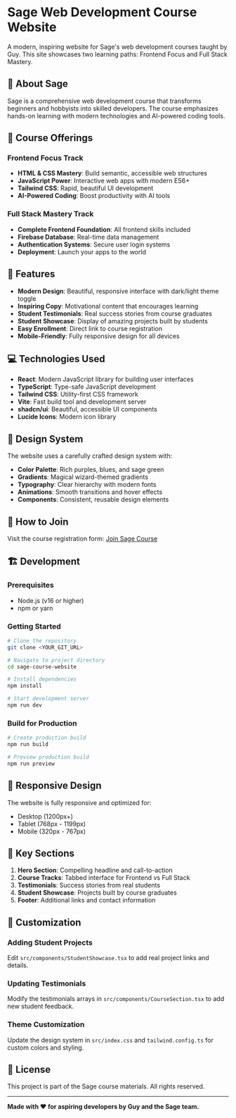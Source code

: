 # Sage Web Development Course Website

A modern, inspiring website for Sage's web development courses taught by Guy. This site showcases two learning paths: Frontend Focus and Full Stack Mastery.

## 🎯 About Sage

Sage is a comprehensive web development course that transforms beginners and hobbyists into skilled developers. The course emphasizes hands-on learning with modern technologies and AI-powered coding tools.

## 🚀 Course Offerings

### Frontend Focus Track
- **HTML & CSS Mastery**: Build semantic, accessible web structures
- **JavaScript Power**: Interactive web apps with modern ES6+
- **Tailwind CSS**: Rapid, beautiful UI development
- **AI-Powered Coding**: Boost productivity with AI tools

### Full Stack Mastery Track
- **Complete Frontend Foundation**: All frontend skills included
- **Firebase Database**: Real-time data management
- **Authentication Systems**: Secure user login systems
- **Deployment**: Launch your apps to the world

## 🌟 Features

- **Modern Design**: Beautiful, responsive interface with dark/light theme toggle
- **Inspiring Copy**: Motivational content that encourages learning
- **Student Testimonials**: Real success stories from course graduates
- **Student Showcase**: Display of amazing projects built by students
- **Easy Enrollment**: Direct link to course registration
- **Mobile-Friendly**: Fully responsive design for all devices

## 💻 Technologies Used

- **React**: Modern JavaScript library for building user interfaces
- **TypeScript**: Type-safe JavaScript development
- **Tailwind CSS**: Utility-first CSS framework
- **Vite**: Fast build tool and development server
- **shadcn/ui**: Beautiful, accessible UI components
- **Lucide Icons**: Modern icon library

## 🎨 Design System

The website uses a carefully crafted design system with:
- **Color Palette**: Rich purples, blues, and sage green
- **Gradients**: Magical wizard-themed gradients
- **Typography**: Clear hierarchy with modern fonts
- **Animations**: Smooth transitions and hover effects
- **Components**: Consistent, reusable design elements

## 📝 How to Join

Visit the course registration form: [Join Sage Course](https://docs.google.com/forms/d/e/1FAIpQLScSor99NDUS50ftYTWvMYDi1lqP1THU-Nj3T4UM99QDwc697Q/viewform?usp=header)

## 🏗️ Development

### Prerequisites
- Node.js (v16 or higher)
- npm or yarn

### Getting Started
```bash
# Clone the repository
git clone <YOUR_GIT_URL>

# Navigate to project directory
cd sage-course-website

# Install dependencies
npm install

# Start development server
npm run dev
```

### Build for Production
```bash
# Create production build
npm run build

# Preview production build
npm run preview
```

## 📱 Responsive Design

The website is fully responsive and optimized for:
- Desktop (1200px+)
- Tablet (768px - 1199px)
- Mobile (320px - 767px)

## 🎯 Key Sections

1. **Hero Section**: Compelling headline and call-to-action
2. **Course Tracks**: Tabbed interface for Frontend vs Full Stack
3. **Testimonials**: Success stories from real students
4. **Student Showcase**: Projects built by course graduates
5. **Footer**: Additional links and contact information

## 🔧 Customization

### Adding Student Projects
Edit `src/components/StudentShowcase.tsx` to add real project links and details.

### Updating Testimonials
Modify the testimonials arrays in `src/components/CourseSection.tsx` to add new student feedback.

### Theme Customization
Update the design system in `src/index.css` and `tailwind.config.ts` for custom colors and styling.

## 📄 License

This project is part of the Sage course materials. All rights reserved.

---

**Made with ❤️ for aspiring developers by Guy and the Sage team.**
